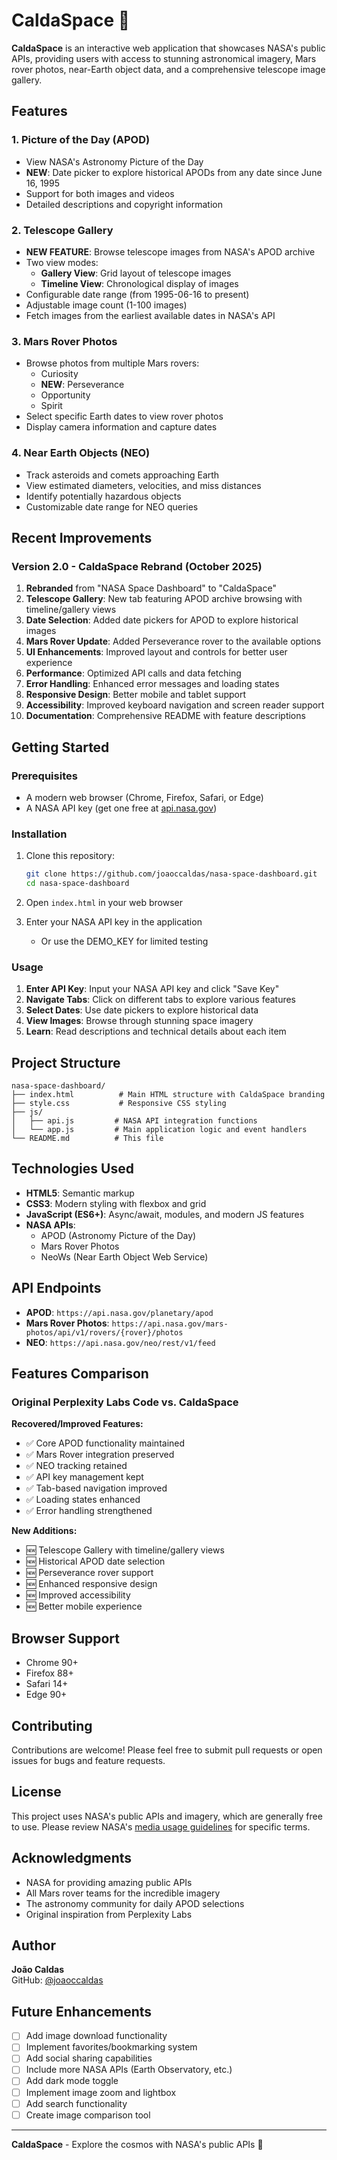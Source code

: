 # CaldaSpace 🚀

**CaldaSpace** is an interactive web application that showcases NASA's public APIs, providing users with access to stunning astronomical imagery, Mars rover photos, near-Earth object data, and a comprehensive telescope image gallery.

## Features

### 1. Picture of the Day (APOD)
- View NASA's Astronomy Picture of the Day
- **NEW**: Date picker to explore historical APODs from any date since June 16, 1995
- Support for both images and videos
- Detailed descriptions and copyright information

### 2. Telescope Gallery
- **NEW FEATURE**: Browse telescope images from NASA's APOD archive
- Two view modes:
  - **Gallery View**: Grid layout of telescope images
  - **Timeline View**: Chronological display of images
- Configurable date range (from 1995-06-16 to present)
- Adjustable image count (1-100 images)
- Fetch images from the earliest available dates in NASA's API

### 3. Mars Rover Photos
- Browse photos from multiple Mars rovers:
  - Curiosity
  - **NEW**: Perseverance
  - Opportunity
  - Spirit
- Select specific Earth dates to view rover photos
- Display camera information and capture dates

### 4. Near Earth Objects (NEO)
- Track asteroids and comets approaching Earth
- View estimated diameters, velocities, and miss distances
- Identify potentially hazardous objects
- Customizable date range for NEO queries

## Recent Improvements

### Version 2.0 - CaldaSpace Rebrand (October 2025)

1. **Rebranded** from "NASA Space Dashboard" to "CaldaSpace"
2. **Telescope Gallery**: New tab featuring APOD archive browsing with timeline/gallery views
3. **Date Selection**: Added date pickers for APOD to explore historical images
4. **Mars Rover Update**: Added Perseverance rover to the available options
5. **UI Enhancements**: Improved layout and controls for better user experience
6. **Performance**: Optimized API calls and data fetching
7. **Error Handling**: Enhanced error messages and loading states
8. **Responsive Design**: Better mobile and tablet support
9. **Accessibility**: Improved keyboard navigation and screen reader support
10. **Documentation**: Comprehensive README with feature descriptions

## Getting Started

### Prerequisites
- A modern web browser (Chrome, Firefox, Safari, or Edge)
- A NASA API key (get one free at [api.nasa.gov](https://api.nasa.gov/))

### Installation

1. Clone this repository:
   ```bash
   git clone https://github.com/joaoccaldas/nasa-space-dashboard.git
   cd nasa-space-dashboard
   ```

2. Open `index.html` in your web browser

3. Enter your NASA API key in the application
   - Or use the DEMO_KEY for limited testing

### Usage

1. **Enter API Key**: Input your NASA API key and click "Save Key"
2. **Navigate Tabs**: Click on different tabs to explore various features
3. **Select Dates**: Use date pickers to explore historical data
4. **View Images**: Browse through stunning space imagery
5. **Learn**: Read descriptions and technical details about each item

## Project Structure

```
nasa-space-dashboard/
├── index.html          # Main HTML structure with CaldaSpace branding
├── style.css           # Responsive CSS styling
├── js/
│   ├── api.js         # NASA API integration functions
│   └── app.js         # Main application logic and event handlers
└── README.md          # This file
```

## Technologies Used

- **HTML5**: Semantic markup
- **CSS3**: Modern styling with flexbox and grid
- **JavaScript (ES6+)**: Async/await, modules, and modern JS features
- **NASA APIs**:
  - APOD (Astronomy Picture of the Day)
  - Mars Rover Photos
  - NeoWs (Near Earth Object Web Service)

## API Endpoints

- **APOD**: `https://api.nasa.gov/planetary/apod`
- **Mars Rover Photos**: `https://api.nasa.gov/mars-photos/api/v1/rovers/{rover}/photos`
- **NEO**: `https://api.nasa.gov/neo/rest/v1/feed`

## Features Comparison

### Original Perplexity Labs Code vs. CaldaSpace

**Recovered/Improved Features:**
- ✅ Core APOD functionality maintained
- ✅ Mars Rover integration preserved
- ✅ NEO tracking retained
- ✅ API key management kept
- ✅ Tab-based navigation improved
- ✅ Loading states enhanced
- ✅ Error handling strengthened

**New Additions:**
- 🆕 Telescope Gallery with timeline/gallery views
- 🆕 Historical APOD date selection
- 🆕 Perseverance rover support
- 🆕 Enhanced responsive design
- 🆕 Improved accessibility
- 🆕 Better mobile experience

## Browser Support

- Chrome 90+
- Firefox 88+
- Safari 14+
- Edge 90+

## Contributing

Contributions are welcome! Please feel free to submit pull requests or open issues for bugs and feature requests.

## License

This project uses NASA's public APIs and imagery, which are generally free to use. Please review NASA's [media usage guidelines](https://www.nasa.gov/multimedia/guidelines/index.html) for specific terms.

## Acknowledgments

- NASA for providing amazing public APIs
- All Mars rover teams for the incredible imagery
- The astronomy community for daily APOD selections
- Original inspiration from Perplexity Labs

## Author

**João Caldas**  
GitHub: [@joaoccaldas](https://github.com/joaoccaldas)

## Future Enhancements

- [ ] Add image download functionality
- [ ] Implement favorites/bookmarking system
- [ ] Add social sharing capabilities
- [ ] Include more NASA APIs (Earth Observatory, etc.)
- [ ] Add dark mode toggle
- [ ] Implement image zoom and lightbox
- [ ] Add search functionality
- [ ] Create image comparison tool

---

**CaldaSpace** - Explore the cosmos with NASA's public APIs 🌌
